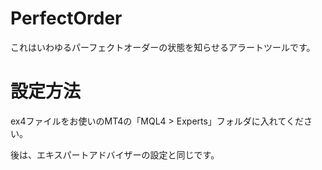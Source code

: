 # PerfectOrder

これはいわゆるパーフェクトオーダーの状態を知らせるアラートツールです。

# 設定方法

ex4ファイルをお使いのMT4の「MQL4 > Experts」フォルダに入れてください。

後は、エキスパートアドバイザーの設定と同じです。
